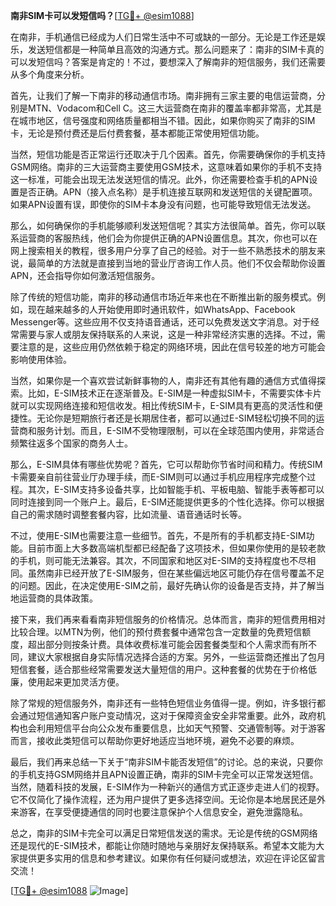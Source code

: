 **南非SIM卡可以发短信吗？**[[TG💪+ @esim1088](https://t.me/s/esim1088)]

在南非，手机通信已经成为人们日常生活中不可或缺的一部分。无论是工作还是娱乐，发送短信都是一种简单且高效的沟通方式。那么问题来了：南非的SIM卡真的可以发短信吗？答案是肯定的！不过，要想深入了解南非的短信服务，我们还需要从多个角度来分析。

首先，让我们了解一下南非的移动通信市场。南非拥有三家主要的电信运营商，分别是MTN、Vodacom和Cell C。这三大运营商在南非的覆盖率都非常高，尤其是在城市地区，信号强度和网络质量都相当不错。因此，如果你购买了南非的SIM卡，无论是预付费还是后付费套餐，基本都能正常使用短信功能。

当然，短信功能是否正常运行还取决于几个因素。首先，你需要确保你的手机支持GSM网络。南非的三大运营商主要使用GSM技术，这意味着如果你的手机不支持这一标准，可能会出现无法发送短信的情况。此外，你还需要检查手机的APN设置是否正确。APN（接入点名称）是手机连接互联网和发送短信的关键配置项。如果APN设置有误，即使你的SIM卡本身没有问题，也可能导致短信无法发送。

那么，如何确保你的手机能够顺利发送短信呢？其实方法很简单。首先，你可以联系运营商的客服热线，他们会为你提供正确的APN设置信息。其次，你也可以在网上搜索相关的教程，很多用户分享了自己的经验。对于一些不熟悉技术的朋友来说，最简单的方法就是直接到当地的营业厅咨询工作人员。他们不仅会帮助你设置APN，还会指导你如何激活短信服务。

除了传统的短信功能，南非的移动通信市场近年来也在不断推出新的服务模式。例如，现在越来越多的人开始使用即时通讯软件，如WhatsApp、Facebook Messenger等。这些应用不仅支持语音通话，还可以免费发送文字消息。对于经常需要与家人或朋友保持联系的人来说，这是一种非常经济实惠的选择。不过，需要注意的是，这些应用仍然依赖于稳定的网络环境，因此在信号较差的地方可能会影响使用体验。

当然，如果你是一个喜欢尝试新鲜事物的人，南非还有其他有趣的通信方式值得探索。比如，E-SIM技术正在逐渐普及。E-SIM是一种虚拟SIM卡，不需要实体卡片就可以实现网络连接和短信收发。相比传统SIM卡，E-SIM具有更高的灵活性和便捷性。无论你是短期旅行者还是长期居住者，都可以通过E-SIM轻松切换不同的运营商和服务计划。而且，E-SIM不受物理限制，可以在全球范围内使用，非常适合频繁往返多个国家的商务人士。

那么，E-SIM具体有哪些优势呢？首先，它可以帮助你节省时间和精力。传统SIM卡需要亲自前往营业厅办理手续，而E-SIM则可以通过手机应用程序完成整个过程。其次，E-SIM支持多设备共享，比如智能手机、平板电脑、智能手表等都可以同时连接到同一个账户上。最后，E-SIM还能提供更多的个性化选择。你可以根据自己的需求随时调整套餐内容，比如流量、语音通话时长等。

不过，使用E-SIM也需要注意一些细节。首先，不是所有的手机都支持E-SIM功能。目前市面上大多数高端机型都已经配备了这项技术，但如果你使用的是较老款的手机，则可能无法兼容。其次，不同国家和地区对E-SIM的支持程度也不尽相同。虽然南非已经开放了E-SIM服务，但在某些偏远地区可能仍存在信号覆盖不足的问题。因此，在决定使用E-SIM之前，最好先确认你的设备是否支持，并了解当地运营商的具体政策。

接下来，我们再来看看南非短信服务的价格情况。总体而言，南非的短信费用相对比较合理。以MTN为例，他们的预付费套餐中通常包含一定数量的免费短信额度，超出部分则按条计费。具体收费标准可能会因套餐类型和个人需求而有所不同，建议大家根据自身实际情况选择合适的方案。另外，一些运营商还推出了包月短信套餐，适合那些经常需要发送大量短信的用户。这种套餐的优势在于价格低廉，使用起来更加灵活方便。

除了常规的短信服务外，南非还有一些特色短信业务值得一提。例如，许多银行都会通过短信通知客户账户变动情况，这对于保障资金安全非常重要。此外，政府机构也会利用短信平台向公众发布重要信息，比如天气预警、交通管制等。对于游客而言，接收此类短信可以帮助你更好地适应当地环境，避免不必要的麻烦。

最后，我们再来总结一下关于“南非SIM卡能否发短信”的讨论。总的来说，只要你的手机支持GSM网络并且APN设置正确，南非的SIM卡完全可以正常发送短信。当然，随着科技的发展，E-SIM作为一种新兴的通信方式正逐步走进人们的视野。它不仅简化了操作流程，还为用户提供了更多选择空间。无论你是本地居民还是外来游客，在享受便捷通信的同时也要注意保护个人信息安全，避免泄露隐私。

总之，南非的SIM卡完全可以满足日常短信发送的需求。无论是传统的GSM网络还是现代的E-SIM技术，都能让你随时随地与亲朋好友保持联系。希望本文能为大家提供更多实用的信息和参考建议。如果你有任何疑问或想法，欢迎在评论区留言交流！

[[TG💪+ @esim1088](https://t.me/s/esim1088) ![Image](https://i.postimg.cc/4NQfJmqS/Snipaste-2025-05-13-00-14-12.png)]